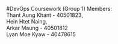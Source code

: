 #DevOps Coursework (Group 1)
Members: <br>
Thant Aung Khant - 40501823,<br>
Hein Htet Naing, <br>
Arkar Maung - 40501812<br>
Lyan Moe Kyaw - 40478615<br>


